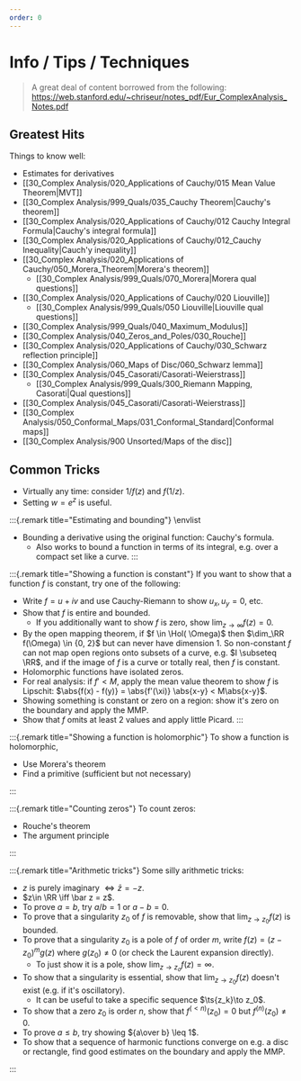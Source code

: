 ```yaml
---
order: 0
---
```


# Info / Tips / Techniques

> A great deal of content borrowed from the following: <https://web.stanford.edu/~chriseur/notes_pdf/Eur_ComplexAnalysis_Notes.pdf>

## Greatest Hits

Things to know well:

- Estimates for derivatives
- [[30_Complex Analysis/020_Applications of Cauchy/015 Mean Value Theorem|MVT]]
- [[30_Complex Analysis/999_Quals/035_Cauchy Theorem|Cauchy's theorem]]
- [[30_Complex Analysis/020_Applications of Cauchy/012 Cauchy Integral Formula|Cauchy's integral formula]]
- [[30_Complex Analysis/020_Applications of Cauchy/012_Cauchy Inequality|Cauch'y inequality]]
- [[30_Complex Analysis/020_Applications of Cauchy/050_Morera_Theorem|Morera's theorem]]
	- [[30_Complex Analysis/999_Quals/070_Morera|Morera qual questions]]
- [[30_Complex Analysis/020_Applications of Cauchy/020 Liouville]]
	- [[30_Complex Analysis/999_Quals/050 Liouville|Liouville qual questions]]
- [[30_Complex Analysis/999_Quals/040_Maximum_Modulus]]
- [[30_Complex Analysis/040_Zeros_and_Poles/030_Rouche]]
- [[30_Complex Analysis/020_Applications of Cauchy/030_Schwarz reflection principle]]
- [[30_Complex Analysis/060_Maps of Disc/060_Schwarz lemma]]
- [[30_Complex Analysis/045_Casorati/Casorati-Weierstrass]]
	- [[30_Complex Analysis/999_Quals/300_Riemann Mapping, Casorati|Qual questions]]
- [[30_Complex Analysis/045_Casorati/Casorati-Weierstrass]]
- [[30_Complex Analysis/050_Conformal_Maps/031_Conformal_Standard|Conformal maps]]
- [[30_Complex Analysis/900 Unsorted/Maps of the disc]]


## Common Tricks

- Virtually any time: consider $1/f(z)$ and $f(1/z)$.
- Setting $w=e^z$ is useful.


:::{.remark title="Estimating and bounding"}
\envlist

- Bounding a derivative using the original function: Cauchy's formula.
  - Also works to bound a function in terms of its integral, e.g. over a compact set like a curve.
:::

:::{.remark title="Showing a function is constant"}
If you want to show that a function $f$ is constant, try one of the following:

- Write $f = u + iv$ and use Cauchy-Riemann to show $u_x, u_y = 0$, etc.
- Show that $f$ is entire and bounded.
  - If you additionally want to show $f$ is zero, show $\lim_{z\to\infty} f(z) = 0$.
- By the open mapping theorem, if $f \in \Hol( \Omega)$ then $\dim_\RR f(\Omega) \in {0, 2}$ but can never have dimension 1. So non-constant $f$ can not map open regions onto subsets of a curve, e.g. $I \subseteq \RR$, and if the image of $f$ is a curve or totally real, then $f$ is constant.
- Holomorphic functions have isolated zeros.
- For real analysis: if $f' < M$, apply the mean value theorem to show $f$ is Lipschit: $\abs{f(x) - f(y)} = \abs{f'(\xi)} \abs{x-y} < M\abs{x-y}$.
- Showing something is constant or zero on a region: show it's zero on the boundary and apply the MMP.
- Show that $f$ omits at least 2 values and apply little Picard.
:::

:::{.remark title="Showing a function is holomorphic"}
To show a function is holomorphic,

- Use Morera's theorem
- Find a primitive (sufficient but not necessary)

:::

:::{.remark title="Counting zeros"}
To count zeros:

- Rouche's theorem
- The argument principle

:::

:::{.remark title="Arithmetic tricks"}
Some silly arithmetic tricks:

- $z$ is purely imaginary $\iff \bar{z} = -z$.
- $z\in \RR \iff \bar z = z$.
- To prove $a=b$, try $a/b = 1$ or $a-b=0$.
- To prove that a singularity $z_0$ of $f$ is removable, show that $\lim_{z\to z_0} f(z)$ is bounded.
- To prove that a singularity $z_0$ is a pole of $f$ of order $m$, write $f(z) = (z-z_0)^mg(z)$ where $g(z_0)\neq 0$ (or check the Laurent expansion directly).
  - To just show it is a pole, show $\lim_{z\to z_o}f(z) = \infty$.
- To show that a singularity is essential, show that $\lim_{z\to z_0} f(z)$ doesn't exist (e.g. if it's oscillatory).
  - It can be useful to take a specific sequence $\ts{z_k}\to z_0$.
- To show that a zero $z_0$ is order $n$, show that $f^{(<n)}(z_0) = 0$ but $f^{(n)}(z_0) \neq 0$.
- To prove $a\leq b$, try showing ${a\over b} \leq 1$.
- To show that a sequence of harmonic functions converge on e.g. a disc or rectangle, find good estimates on the boundary and apply the MMP.

:::


